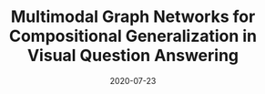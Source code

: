 ---
title: "Multimodal Graph Networks for Compositional Generalization in Visual Question Answering"
date: 2020-07-23
draft: false
post_type: publication
authors: [raeids, karthikn]
venue: NeurIPS 2020
tags: []

code: https://github.com/raeidsaqur/mgn
link: https://proceedings.neurips.cc/paper/2020/file/1fd6c4e41e2c6a6b092eb13ee72bce95-Paper.pdf
---